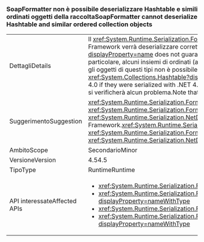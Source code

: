### <a name="soapformatter-cannot-deserialize-hashtable-and-similar-ordered-collection-objects"></a><span data-ttu-id="e7486-101">SoapFormatter non è possibile deserializzare Hashtable e simili ordinati oggetti della raccolta</span><span class="sxs-lookup"><span data-stu-id="e7486-101">SoapFormatter cannot deserialize Hashtable and similar ordered collection objects</span></span>

|   |   |
|---|---|
|<span data-ttu-id="e7486-102">Dettagli</span><span class="sxs-lookup"><span data-stu-id="e7486-102">Details</span></span>|<span data-ttu-id="e7486-103">Il <xref:System.Runtime.Serialization.Formatters.Soap.SoapFormatter?displayProperty=name> fa non garantisce che gli oggetti serializzati in una versione di .NET Framework verrà deserializzare correttamente in una versione diversa.</span><span class="sxs-lookup"><span data-stu-id="e7486-103">The <xref:System.Runtime.Serialization.Formatters.Soap.SoapFormatter?displayProperty=name> does not guarantee that objects serialized under one .NET Framework version will successfully deserialize under a different version.</span></span> <span data-ttu-id="e7486-104">In particolare, alcuni insiemi di ordinati (ad esempio <xref:System.Collections.Hashtable?displayProperty=name>) aggiunti i membri compresi tra 4.0 e 4.5 in modo che gli oggetti di questi tipi non è possibile deserializzare con .NET 4.0, se serializzate con .NET 4.5.</span><span class="sxs-lookup"><span data-stu-id="e7486-104">Specifically, some ordered collections (like <xref:System.Collections.Hashtable?displayProperty=name>) added members between 4.0 and 4.5 such that objects of these types cannot deserialize with .NET 4.0 if they were serialized with .NET 4.5.</span></span> <span data-ttu-id="e7486-105">Si noti che, se i dati serializzati vengono sia serializzati che deserializzati con la stessa versione di .NET Framework, non si verificherà alcun problema.</span><span class="sxs-lookup"><span data-stu-id="e7486-105">Note that if the serialized data is both serialized and deserialized with the same .NET Framework version, no issue will occur.</span></span>|
|<span data-ttu-id="e7486-106">Suggerimento</span><span class="sxs-lookup"><span data-stu-id="e7486-106">Suggestion</span></span>|<span data-ttu-id="e7486-107"><xref:System.Runtime.Serialization.Formatters.Soap.SoapFormatter?displayProperty=name> serializzazione deve essere sostituita con <xref:System.Runtime.Serialization.Formatters.Binary.BinaryFormatter?displayProperty=name> serializzazione o <xref:System.Runtime.Serialization.NetDataContractSerializer?displayProperty=name> adattabile alle modifiche di .NET Framework.</span><span class="sxs-lookup"><span data-stu-id="e7486-107"><xref:System.Runtime.Serialization.Formatters.Soap.SoapFormatter?displayProperty=name> serialization should be replaced with <xref:System.Runtime.Serialization.Formatters.Binary.BinaryFormatter?displayProperty=name> serialization or <xref:System.Runtime.Serialization.NetDataContractSerializer?displayProperty=name> to be resilient to .NET Framework changes.</span></span>|
|<span data-ttu-id="e7486-108">Ambito</span><span class="sxs-lookup"><span data-stu-id="e7486-108">Scope</span></span>|<span data-ttu-id="e7486-109">Secondario</span><span class="sxs-lookup"><span data-stu-id="e7486-109">Minor</span></span>|
|<span data-ttu-id="e7486-110">Versione</span><span class="sxs-lookup"><span data-stu-id="e7486-110">Version</span></span>|<span data-ttu-id="e7486-111">4.5</span><span class="sxs-lookup"><span data-stu-id="e7486-111">4.5</span></span>|
|<span data-ttu-id="e7486-112">Tipo</span><span class="sxs-lookup"><span data-stu-id="e7486-112">Type</span></span>|<span data-ttu-id="e7486-113">Runtime</span><span class="sxs-lookup"><span data-stu-id="e7486-113">Runtime</span></span>|
|<span data-ttu-id="e7486-114">API interessate</span><span class="sxs-lookup"><span data-stu-id="e7486-114">Affected APIs</span></span>|<ul><li><xref:System.Runtime.Serialization.Formatters.Soap.SoapFormatter.Serialize(System.IO.Stream,System.Object)?displayProperty=nameWithType></li><li><xref:System.Runtime.Serialization.Formatters.Soap.SoapFormatter.Serialize(System.IO.Stream,System.Object,System.Runtime.Remoting.Messaging.Header[])?displayProperty=nameWithType></li><li><xref:System.Runtime.Serialization.Formatters.Soap.SoapFormatter.Deserialize(System.IO.Stream)?displayProperty=nameWithType></li><li><xref:System.Runtime.Serialization.Formatters.Soap.SoapFormatter.Deserialize(System.IO.Stream,System.Runtime.Remoting.Messaging.HeaderHandler)?displayProperty=nameWithType></li></ul>|

